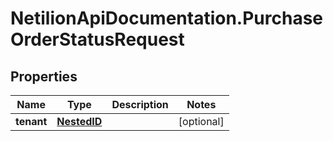 # NetilionApiDocumentation.PurchaseOrderStatusRequest

## Properties
Name | Type | Description | Notes
------------ | ------------- | ------------- | -------------
**tenant** | [**NestedID**](NestedID.md) |  | [optional] 


